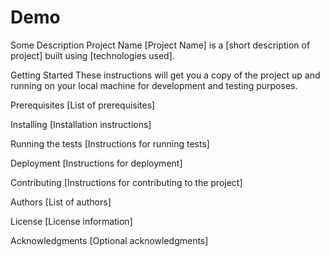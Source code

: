 # Demo

Some Description
Project Name
[Project Name] is a [short description of project] built using [technologies used].

Getting Started
These instructions will get you a copy of the project up and running on your local machine for development and testing purposes.

Prerequisites
[List of prerequisites]

Installing
[Installation instructions]

Running the tests
[Instructions for running tests]

Deployment
[Instructions for deployment]

Contributing
[Instructions for contributing to the project]

Authors
[List of authors]

License
[License information]

Acknowledgments
[Optional acknowledgments]
